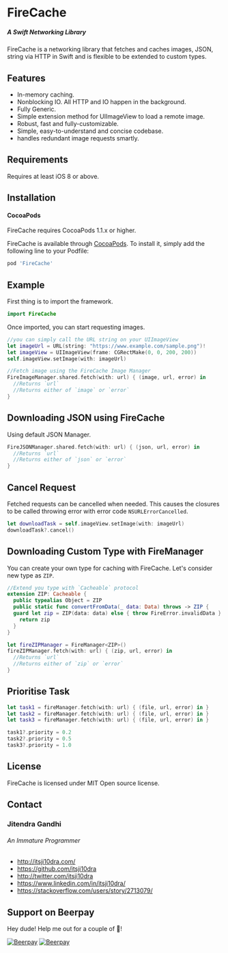# FireCache
##### A Swift Networking Library

FireCache is a networking library that fetches and caches images, JSON, string via HTTP in Swift and is flexible to be extended to custom types.

## Features

- In-memory caching.
- Nonblocking IO. All HTTP and IO happen in the background.
- Fully Generic.
- Simple extension method for UIImageView to load a remote image.
- Robust, fast and fully-customizable.
- Simple, easy-to-understand and concise codebase.
- handles redundant image requests smartly.

## Requirements

Requires at least iOS 8 or above.

## Installation

#### CocoaPods

FireCache requires CocoaPods 1.1.x or higher.

FireCache is available through [CocoaPods](http://cocoapods.org). To install it, simply add the following line to your Podfile:

```ruby
pod 'FireCache'
```

## Example

First thing is to import the framework.

```swift
import FireCache
```

Once imported, you can start requesting images.

```swift
//you can simply call the URL string on your UIImageView
let imageUrl = URL(string: "https://www.example.com/sample.png")!
let imageView = UIImageView(frame: CGRectMake(0, 0, 200, 200))
self.imageView.setImage(with: imageUrl)

//Fetch image using the FireCache Image Manager
FireImageManager.shared.fetch(with: url) { (image, url, error) in
  //Returns `url`
  //Returns either of `image` or `error`
}
```

## Downloading JSON using FireCache
Using default JSON Manager.
```swift
FireJSONManager.shared.fetch(with: url) { (json, url, error) in
  //Returns `url`
  //Returns either of `json` or `error`
}
```

## Cancel Request
Fetched requests can be cancelled when needed. This causes the closures to be called throwing error with error code `NSURLErrorCancelled`.
```swift
let downloadTask = self.imageView.setImage(with: imageUrl)
downloadTask?.cancel()
```

## Downloading Custom Type with FireManager 
You can create your own type for caching with FireCache. Let's consider new type as `ZIP`.
```swift
//Extend you type with `Cacheable` protocol
extension ZIP: Cacheable {
  public typealias Object = ZIP
  public static func convertFromData(_ data: Data) throws -> ZIP {
  guard let zip = ZIP(data: data) else { throw FireError.invalidData }
    return zip
  }
}

let fireZIPManager = FireManager<ZIP>()
fireZIPManager.fetch(with: url) { (zip, url, error) in
  //Returns `url`
  //Returns either of `zip` or `error`
}
```

## Prioritise Task
```swift
let task1 = fireManager.fetch(with: url) { (file, url, error) in }
let task2 = fireManager.fetch(with: url) { (file, url, error) in }
let task3 = fireManager.fetch(with: url) { (file, url, error) in }

task1?.priority = 0.2
task2?.priority = 0.5
task3?.priority = 1.0
```

## License

FireCache is licensed under MIT Open source license.

## Contact

### Jitendra Gandhi
###### An Immature Programmer
* http://itsji10dra.com/
* https://github.com/itsji10dra
* http://twitter.com/itsji10dra
* https://www.linkedin.com/in/itsji10dra/
* https://stackoverflow.com/users/story/2713079/


## Support on Beerpay
Hey dude! Help me out for a couple of :beers:!

[![Beerpay](https://beerpay.io/itsji10dra/FireCache/badge.svg?style=beer-square)](https://beerpay.io/itsji10dra/FireCache)  [![Beerpay](https://beerpay.io/itsji10dra/FireCache/make-wish.svg?style=flat-square)](https://beerpay.io/itsji10dra/FireCache?focus=wish)